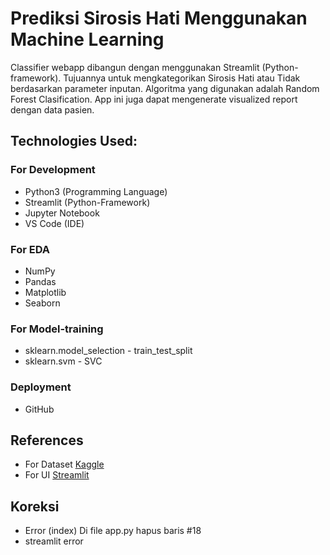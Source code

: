 # **Prediksi Sirosis Hati Menggunakan Machine Learning**

Classifier webapp dibangun dengan menggunakan Streamlit (Python-framework). Tujuannya untuk mengkategorikan Sirosis Hati atau Tidak berdasarkan parameter inputan. Algoritma yang digunakan adalah Random Forest Clasification. App ini juga dapat mengenerate visualized report dengan data pasien.


## **Technologies Used:**

### For Development
* Python3 (Programming Language)
* Streamlit (Python-Framework)
* Jupyter Notebook
* VS Code (IDE)

### For EDA
* NumPy
* Pandas
* Matplotlib
* Seaborn

### For Model-training
* sklearn.model_selection - train_test_split
* sklearn.svm - SVC


### Deployment
* GitHub

## References
* For Dataset [Kaggle](https://www.kaggle.com/uciml/pima-indians-diabetes-database)
* For UI [Streamlit](https://streamlit.io/)


## Koreksi 
* Error (index)
Di file app.py hapus baris #18 
* streamlit error

